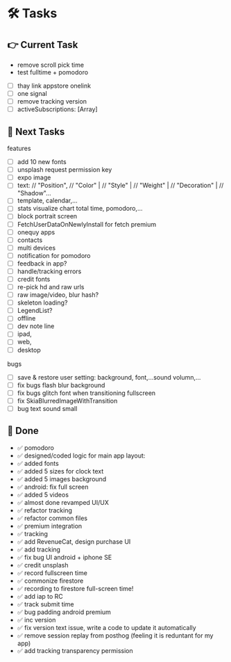 # 🛠️ Tasks  

## 👉 Current Task    
- remove scroll pick time
- test fulltime + pomodoro
- [ ] thay link appstore onelink
- [ ] one signal
- [ ] remove tracking version
- [ ] activeSubscriptions: [Array]

## 🙌 Next Tasks  
features
- [ ] add 10 new fonts
- [ ] unsplash request permission key
- [ ] expo image
- [ ] text:
    // "Position",
    // "Color" |
    // "Style" |
    // "Weight" |
    // "Decoration" |
    // "Shadow"...
- [ ] template, calendar,...
- [ ] stats visualize chart total time, pomodoro,...
- [ ] block portrait screen
- [ ] FetchUserDataOnNewlyInstall for fetch premium
- [ ] onequy apps
- [ ] contacts
- [ ] multi devices
- [ ] notification for pomodoro
- [ ] feedback in app?
- [ ] handle/tracking errors
- [ ] credit fonts
- [ ] re-pick hd and raw urls
- [ ] raw image/video, blur hash?
- [ ] skeleton loading?
- [ ] LegendList?
- [ ] offline
- [ ] dev note line
- [ ] ipad,
- [ ] web,
- [ ] desktop

bugs
- [ ] save & restore user setting: background, font,...sound volumn,...
- [ ] fix bugs flash blur background
- [ ] fix bugs glitch font when transitioning fullscreen
- [ ] fix SkiaBlurredImageWithTransition
- [ ] bug text sound small

## 🎉 Done  
- ✅ pomodoro
- ✅ designed/coded logic for main app layout:
- ✅ added fonts
- ✅ added 5 sizes for clock text
- ✅ added 5 images background
- ✅ android: fix full screen
- ✅ added 5 videos
- ✅ almost done revamped UI/UX
- ✅ refactor tracking
- ✅ refactor common files
- ✅ premium integration
- ✅ tracking
- ✅ add RevenueCat, design purchase UI
- ✅ add tracking
- ✅ fix bug UI android + iphone SE
- ✅ credit unsplash
- ✅ record fullscreen time
- ✅ commonize firestore
- ✅ recording to firestore full-screen time!
- ✅ add iap to RC
- ✅ track submit time
- ✅ bug padding android premium
- ✅ inc version
- ✅ fix version text issue, write a code to update it automatically
- ✅ remove session replay from posthog (feeling it is reduntant for my app)
- ✅ add tracking transparency permission
